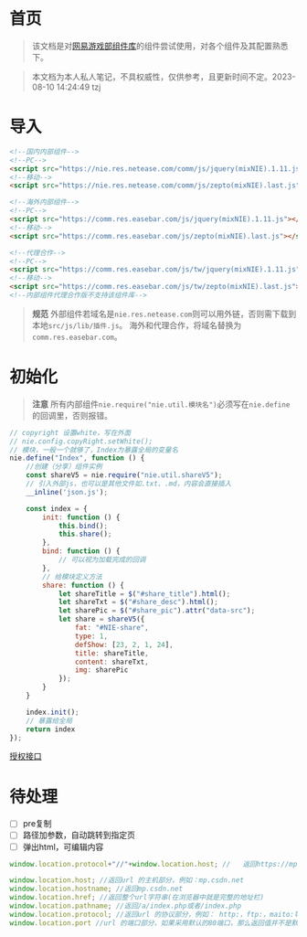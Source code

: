 # 首页
> 该文档是对[网易游戏部组件库](http://webpack.nie.netease.com/index.html)的组件尝试使用，对各个组件及其配置熟悉下。

> 本文档为本人私人笔记，不具权威性，仅供参考，且更新时间不定。2023-08-10 14:24:49 tzj

# 导入
```html
<!--国内内部组件-->
<!--PC-->
<script src="https://nie.res.netease.com/comm/js/jquery(mixNIE).1.11.js"></script>
<!--移动-->
<script src="https://nie.res.netease.com/comm/js/zepto(mixNIE).last.js"></script>

<!--海外内部组件-->
<!--PC-->
<script src="https://comm.res.easebar.com/js/jquery(mixNIE).1.11.js"></script>
<!--移动-->
<script src="https://comm.res.easebar.com/js/zepto(mixNIE).last.js"></script>

<!--代理合作-->
<!--PC-->
<script src="https://comm.res.easebar.com/js/tw/jquery(mixNIE).1.11.js"></script>
<!--移动-->
<script src="https://comm.res.easebar.com/js/tw/zepto(mixNIE).last.js"></script>
<!--内部组件代理合作版不支持该组件库-->
```

> **规范** 外部组件若域名是`nie.res.netease.com`则可以用外链，否则需下载到本地`src/js/lib/插件.js`。
> 海外和代理合作，将域名替换为`comm.res.easebar.com`。

# 初始化
> **注意** 所有内部组件`nie.require("nie.util.模块名")`必须写在`nie.define`的回调里，否则报错。

```js
// copyright 设置white，写在外面
// nie.config.copyRight.setWhite();
// 模块，一般一个就够了，Index为暴露全局的变量名
nie.define("Index", function () {
    //创建（分享）组件实例
    const shareV5 = nie.require("nie.util.shareV5");
    // 引入外部js，也可以是其他文件如.txt、.md，内容会直接插入
    __inline('json.js');

    const index = {
        init: function () {
            this.bind();
            this.share();
        },
        bind: function () {
            // 可以视为加载完成的回调
        },
        // 给模块定义方法
        share: function () {
            let shareTitle = $("#share_title").html();
            let shareTxt = $("#share_desc").html();
            let sharePic = $("#share_pic").attr("data-src");
            let share = shareV5({
                fat: "#NIE-share",
                type: 1,
                defShow: [23, 2, 1, 24],
                title: shareTitle,
                content: shareTxt,
                img: sharePic
            });
        }
    }

    index.init();
    // 暴露给全局
    return index
});
```
[授权接口](https://note.youdao.com/ynoteshare/index.html?id=6d1b1b5e350a6faabb680d814418292b&type=note&_time=1689903109543)


# 待处理
- [ ] pre复制
- [ ] 路径加参数，自动跳转到指定页
- [ ] 弹出html，可编辑内容

```js
window.location.protocol+"//"+window.location.host; //   返回https://mp.csdn.net

window.location.host; //返回url 的主机部分，例如：mp.csdn.net  
window.location.hostname; //返回mp.csdn.net
window.location.href; //返回整个url字符串(在浏览器中就是完整的地址栏)
window.location.pathname; //返回/a/index.php或者/index.php  
window.location.protocol; //返回url 的协议部分，例如： http:，ftp:，maito:等等。  
window.location.port //url 的端口部分，如果采用默认的80端口，那么返回值并不是默认的80而是空字符  
 
```